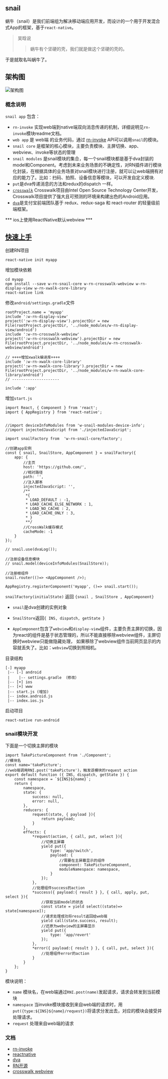 
## snail
蜗牛（snail）是我们前端组为解决移动端应用开发，而设计的一个用于开发混合式App的框架，基于`react-native`。

> 吴晗说
>> 蜗牛有个坚硬的壳，我们就是做这个坚硬的壳的。

于是就取名叫蜗牛了。


## 架构图

![架构图](http://172.17.210.65:8901/images/upload_3a59ee5b37d50886157e6b334d9b2b3d.png)

### 概念说明
`snail app` 包含：
- `rn-invoke` 实现web端到native端双向消息传递的机制，详细说明见`rn-invoke`模块readme文档。
- `web app` 是 web端 的业务代码，通过 [rn-invoke](http://172.17.210.65:4873/-/readme/w-rn-invoke/1.0.0) API可以调用`snail`的模块。
- `snail core` 是框架的核心模块，主要负责模块、主屏切换、app、webview、invoke等状态的管理
- `snail modules` 是snail模块的集合，每一个snail模块都是基于dva封装的model和Component。考虑到未来业务场景的不确定性，对RN插件进行模块化封装，在根据具体的业务场景对snail模块进行注册，就可以让web端拥有对应的能力了。比如：扫码、拍照、设备信息等模块，可以开发自定义模块.
- `put`是dva传递消息的方法和redux的dispatch 一样。
- [`crosswalk`](https://crosswalk-project.org/index_zh.html) Crosswalk项目由Intel Open Source Technology Center开发，Crosswalk项目提供了强大且可预测的环境来构建出色的Android应用。
- [`dva`](https://github.com/dvajs/dva/blob/master/README_zh-CN.md)是支付宝前端团队基于 redux、redux-saga 和 react-router 的轻量级前端框架。

*** ios上使用ReactNative默认webview ***


## [快速上手](/w-snail-myapp/-/w-snail-myapp-0.0.1.tgz)

创建RN项目
```
react-native init myapp
```

增加模块依赖
```
cd myapp
npm install --save w-rn-snail-core w-rn-crosswalk-webview w-rn-display-view w-rn-xwalk-core-library
react-native link
```

修改`android/settings.gradle`文件
```
rootProject.name = 'myapp'
include ':w-rn-display-view'
project(':w-rn-display-view').projectDir = new File(rootProject.projectDir, '../node_modules/w-rn-display-view/android')
include ':w-rn-crosswalk-webview'
project(':w-rn-crosswalk-webview').projectDir = new File(rootProject.projectDir, '../node_modules/w-rn-crosswalk-webview/android')

// ++++增加xwalk编译库++++
include ':w-rn-xwalk-core-library'
project(':w-rn-xwalk-core-library').projectDir = new File(rootProject.projectDir, '../node_modules/w-rn-xwalk-core-library/android')
// ---------------------

include ':app'
```



增加`start.js`
```
import React, { Component } from 'react';
import { AppRegistry } from 'react-native';


//import deviceInfoModules from 'w-snail-modules-device-info';
//import injectedJavaScript from './injectedJavaScript';

import snailFactory from  'w-rn-snail-core/factory';

//创建app实例
const { snail, SnailStore, AppComponent } = snailFactory({
	app: {
		//主页
		host: 'https://github.com/',
		//相对路径
		path: '',
		//注入脚本
		injectedJavaScript: '',
		/**
		 *{
		 * LOAD_DEFAULT : -1,
		 * LOAD_CACHE_ELSE_NETWORK : 1,
		 * LOAD_NO_CACHE : 2,
		 * LOAD_CACHE_ONLY : 3,
		 * }
		 **/
		//CrossWalk缓存模式
		cacheMode: -1
	}
});

// snail.use(dvaLog());

//注册设备信息模块
// snail.model(deviceInfoModules(SnailStore));

//注册根组件
snail.router(()=> <AppComponent />);

AppRegistry.registerComponent('myapp', ()=> snail.start());

```
`snailFactory(initialState)` 返回 `{snail , SnailStore , AppComponent}`
- `snail`是dva创建的实例对象

- `SnailStore`返回`{ INS, dispatch, getState }`

- `AppComponent`包含了`webview`和`display-view`组件，主要负责主屏的切换，因为react的组件是基于状态管理的，所以不能直接移除webview组件，主屏切换时webview只能做隐藏处理，
如果移除了webview组件当前网页显示的内容就丢失了。比如：`webview`切换到照相机。




目录结构
```
[-] myapp
 |-- [-] android 
 |    |-- settings.gradle （修改）
 |-- [+] ios
 |-- [+] www 
 |-- start.js (增加)
 |-- index.android.js 
 |-- index.ios.js
```


启动项目
```
react-native run-android
```

### snail模块开发
下面是一个切换主屏的模块
```
import TakePictureComponent from './Component';
//模块名
const name='takePicture';
//web端调用RNI.post('takePicture')，触发该模块的request action
export default function ({ INS, dispatch, getState }) {
	const namespace = `${INS}${name}`;
	return {
		namespace,
		state: {
			success: null,
			error: null,
		},
		reducers: {
			request(state, { payload }){
				return payload;
			}
		},
		effects: {
			*request(action, { call, put, select }){
				//切换主屏幕
				yield put({
					type: 'app/switch',
					payload: {
						//需要在主屏幕显示的组件
						component: TakePictureComponent,
						moduleNamespace: namespace,
					}
				});
			},
			//处理组件success的action
			*success({ payload:{ result } }, { call, apply, put, select }){
				//获取当前model的状态
				const state = yield select((state)=> state[namespace]);
				//请求处理成功将result返回给web端
				yield call(state.success, result);
				//还原为webview的主屏幕显示
				yield put({
					type: 'app/revert'
				});
			},
			*error({ payload:{ result } }, { call, put, select }){
				//处理组件error的action
			}
		}
	};
}
```
模块说明：
- `name` 模块名，在web端通过`RNI.post(name)`发起请求，请求会转发到当前模块
- `namespace` 当invoke模块接收到来自web端的请求时，用`put({type:${INS}${name}/request})`将请求分发出去，对应的模块会接受并处理请求。
- `request` 处理来自web端的请求


### 文档
- [rn-invoke](http://reactnative.cn/)
- [reactnative](http://reactnative.cn/)
- [dva](https://github.com/dvajs/dva/blob/master/docs/API_zh-CN.md)
- [RN开源](https://js.coach/react-native/)
- [crosswalk webview](https://crosswalk-project.org/index_zh.html)